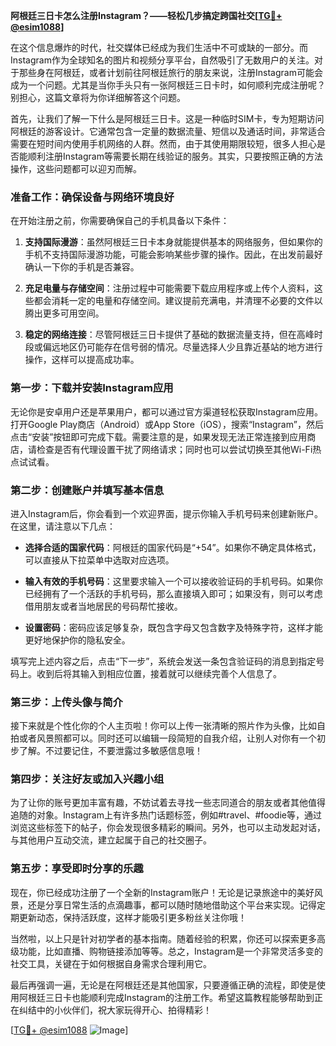 **阿根廷三日卡怎么注册Instagram？——轻松几步搞定跨国社交[[TG💪+ @esim1088](https://t.me/s/esim1088)]**

在这个信息爆炸的时代，社交媒体已经成为我们生活中不可或缺的一部分。而Instagram作为全球知名的图片和视频分享平台，自然吸引了无数用户的关注。对于那些身在阿根廷，或者计划前往阿根廷旅行的朋友来说，注册Instagram可能会成为一个问题。尤其是当你手头只有一张阿根廷三日卡时，如何顺利完成注册呢？别担心，这篇文章将为你详细解答这个问题。

首先，让我们了解一下什么是阿根廷三日卡。这是一种临时SIM卡，专为短期访问阿根廷的游客设计。它通常包含一定量的数据流量、短信以及通话时间，非常适合需要在短时间内使用手机网络的人群。然而，由于其使用期限较短，很多人担心是否能顺利注册Instagram等需要长期在线验证的服务。其实，只要按照正确的方法操作，这些问题都可以迎刃而解。

### **准备工作：确保设备与网络环境良好**

在开始注册之前，你需要确保自己的手机具备以下条件：

1. **支持国际漫游**：虽然阿根廷三日卡本身就能提供基本的网络服务，但如果你的手机不支持国际漫游功能，可能会影响某些步骤的操作。因此，在出发前最好确认一下你的手机是否兼容。
   
2. **充足电量与存储空间**：注册过程中可能需要下载应用程序或上传个人资料，这些都会消耗一定的电量和存储空间。建议提前充满电，并清理不必要的文件以腾出更多可用空间。

3. **稳定的网络连接**：尽管阿根廷三日卡提供了基础的数据流量支持，但在高峰时段或偏远地区仍可能存在信号弱的情况。尽量选择人少且靠近基站的地方进行操作，这样可以提高成功率。

### **第一步：下载并安装Instagram应用**

无论你是安卓用户还是苹果用户，都可以通过官方渠道轻松获取Instagram应用。打开Google Play商店（Android）或App Store（iOS），搜索“Instagram”，然后点击“安装”按钮即可完成下载。需要注意的是，如果发现无法正常连接到应用商店，请检查是否有代理设置干扰了网络请求；同时也可以尝试切换至其他Wi-Fi热点试试看。

### **第二步：创建账户并填写基本信息**

进入Instagram后，你会看到一个欢迎界面，提示你输入手机号码来创建新账户。在这里，请注意以下几点：

- **选择合适的国家代码**：阿根廷的国家代码是“+54”。如果你不确定具体格式，可以直接从下拉菜单中选取对应选项。
  
- **输入有效的手机号码**：这里要求输入一个可以接收验证码的手机号码。如果你已经拥有了一个活跃的手机号码，那么直接填入即可；如果没有，则可以考虑借用朋友或者当地居民的号码帮忙接收。

- **设置密码**：密码应该足够复杂，既包含字母又包含数字及特殊字符，这样才能更好地保护你的隐私安全。

填写完上述内容之后，点击“下一步”，系统会发送一条包含验证码的消息到指定号码上。收到后将其输入到相应位置，接着就可以继续完善个人信息了。

### **第三步：上传头像与简介**

接下来就是个性化你的个人主页啦！你可以上传一张清晰的照片作为头像，比如自拍或者风景照都可以。同时还可以编辑一段简短的自我介绍，让别人对你有一个初步了解。不过要记住，不要泄露过多敏感信息哦！

### **第四步：关注好友或加入兴趣小组**

为了让你的账号更加丰富有趣，不妨试着去寻找一些志同道合的朋友或者其他值得追随的对象。Instagram上有许多热门话题标签，例如#travel、#foodie等，通过浏览这些标签下的帖子，你会发现很多精彩的瞬间。另外，也可以主动发起对话，与其他用户互动交流，建立起属于自己的社交圈子。

### **第五步：享受即时分享的乐趣**

现在，你已经成功注册了一个全新的Instagram账户！无论是记录旅途中的美好风景，还是分享日常生活的点滴趣事，都可以随时随地借助这个平台来实现。记得定期更新动态，保持活跃度，这样才能吸引更多粉丝关注你哦！

当然啦，以上只是针对初学者的基本指南。随着经验的积累，你还可以探索更多高级功能，比如直播、购物链接添加等等。总之，Instagram是一个非常灵活多变的社交工具，关键在于如何根据自身需求合理利用它。

最后再强调一遍，无论是在阿根廷还是其他国家，只要遵循正确的流程，即使是使用阿根廷三日卡也能顺利完成Instagram的注册工作。希望这篇教程能够帮助到正在纠结中的小伙伴们，祝大家玩得开心、拍得精彩！

[[TG💪+ @esim1088](https://t.me/s/esim1088) ![Image](https://i.postimg.cc/4NQfJmqS/Snipaste-2025-05-13-00-14-12.png)]